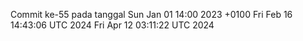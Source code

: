 Commit ke-55 pada tanggal Sun Jan 01 14:00 2023 +0100
Fri Feb 16 14:43:06 UTC 2024
Fri Apr 12 03:11:22 UTC 2024
